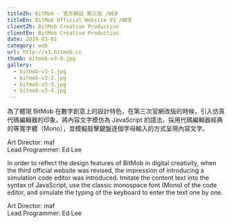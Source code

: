 ```yaml
---
titleZh: BitMob · 官方網站 第三版 /WEB
titleEn: BitMob Official Website V3 /WEB
clientZh: BitMob Creative Production
clientEn: BitMob Creative Production
date: 2019-03-01
category: web
url: http://v3.bitmob.cc
thumb: bitmob-v3-0.jpg
gallery:
  - bitmob-v3-1.jpg
  - bitmob-v3-2.jpg
  - bitmob-v3-3.jpg
  - bitmob-v3-4.jpg
---
```


為了體現 BitMob 在數字創意上的設計特色，在第三次官網改版的時候，引入仿真代碼編輯器的印象。將內容文字模仿為 JavaScript 的語法，採用代碼編輯器經典的等寬字體（Mono），並模擬敲擊鍵盤逐個字母輸入的方式呈現內容文字。

Art Director: maf<br/>Lead Programmer: Ed Lee

<!-- lang -->

In order to reflect the design features of BitMob in digital creativity, when the third official website was revised, the impression of introducing a simulation code editor was introduced. Imitate the content text into the syntax of JavaScript, use the classic monospace font (Mono) of the code editor, and simulate the typing of the keyboard to enter the text one by one.

Art Director: maf<br/>Lead Programmer: Ed Lee
